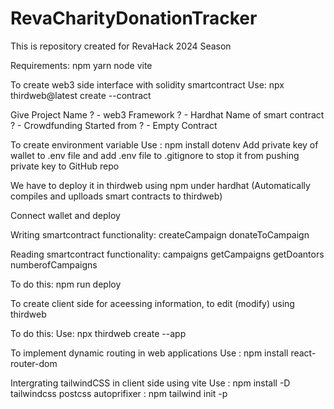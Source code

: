 # RevaCharityDonationTracker
This is repository created for RevaHack 2024 Season

Requirements:
npm
yarn
node
vite


To create web3 side interface with solidity smartcontract
Use: npx thirdweb@latest create --contract

Give
Project Name ? - web3
Framework ? - Hardhat
Name of smart contract ? - Crowdfunding
Started from ? - Empty Contract

To create environment variable 
Use : npm install dotenv
Add private key of wallet to .env file and add .env file to .gitignore to stop it from pushing private key to GitHub repo

We have to deploy it in thirdweb using npm under hardhat (Automatically compiles and uplloads smart contracts to thirdweb)

Connect wallet and deploy

Writing smartcontract functionality:
createCampaign
donateToCampaign

Reading smartcontract functionality:
campaigns
getCampaigns
getDoantors
numberofCampaigns

To do this:
npm run deploy

To create client side for aceessing information, to edit (modify) using thirdweb

To do this:
Use: npx thirdweb create --app

To implement dynamic routing in web applications
Use : npm install react-router-dom

Intergrating tailwindCSS in client side using vite
Use : npm install -D tailwindcss postcss autoprifixer
    : npm tailwind init -p
